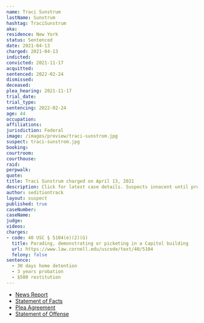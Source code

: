 ```yaml
---
name: Traci Sunstrum
lastName: Sunstrum
hashtag: TraciSunstrum
aka:
residence: New York
status: Sentenced
date: 2021-04-13
charged: 2021-04-13
indicted:
convicted: 2021-11-17
acquitted:
sentenced: 2022-02-24
dismissed:
deceased:
plea_hearing: 2021-11-17
trial_date:
trial_type:
sentencing: 2022-02-24
age: 44
occupation:
affiliations:
jurisdiction: Federal
image: /images/preview/traci-sunstrom.jpg
suspect: traci-sunstrom.jpg
booking:
courtroom:
courthouse:
raid:
perpwalk:
quote:
title: Traci Sunstrum charged on April 13, 2021
description: Click for latest case details. Suspects innocent until proven guilty.
author: seditiontrack
layout: suspect
published: true
caseNumber: 
caseName:
judge:
videos:
charges:
- code: 40 USC § 5104(e)(2)(G)
  title: Parading, demonstrating or picketing in a Capitol building
  url: https://www.law.cornell.edu/uscode/text/40/5104
  felony: false
sentence:
  - 30 days home detention
  - 3 years probation
  - $500 restitution
---
```

- [News Report](https://news.wbfo.org/post/four-more-local-suspects-charged-us-capitol-riot)
- [Statement of Facts](https://www.justice.gov/usao-dc/case-multi-defendant/file/1395326/download)
- [Plea Agreement](https://www.justice.gov/usao-dc/case-multi-defendant/file/1450276/download)
- [Statement of Offense](https://www.justice.gov/usao-dc/case-multi-defendant/file/1450271/download)
